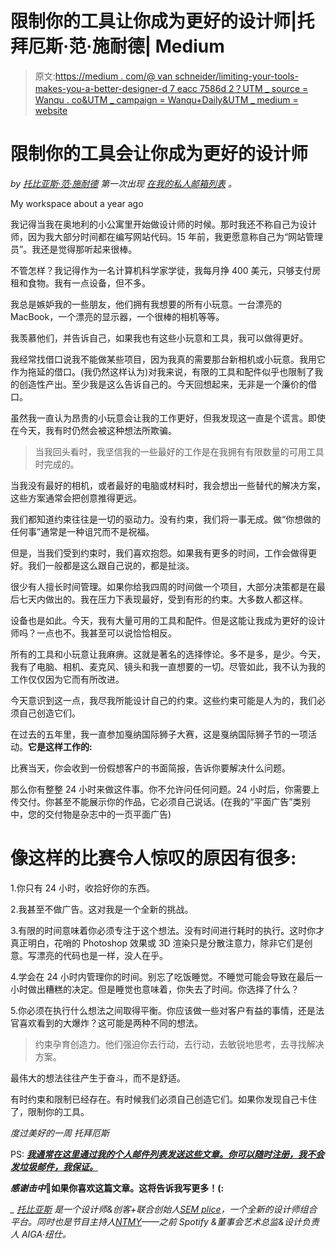 # 限制你的工具让你成为更好的设计师|托拜厄斯·范·施耐德| Medium

> 原文:[https://medium . com/@ van schneider/limiting-your-tools-makes-you-a-better-designer-d 7 eacc 7586d 2？UTM _ source = Wanqu . co&UTM _ campaign = Wanqu+Daily&UTM _ medium = website](https://medium.com/@vanschneider/limiting-your-tools-makes-you-a-better-designer-d7eacc7586d2?utm_source=wanqu.co&utm_campaign=Wanqu+Daily&utm_medium=website)

# 限制你的工具会让你成为更好的设计师

*by* [*托比亚斯·范·施耐德*](http://www.twitter.com/vanschneider) *第一次出现* [*在我的私人邮箱列表*](http://vip.vanschneider.com) *。*



My workspace about a year ago



我记得当我在奥地利的小公寓里开始做设计师的时候。那时我还不称自己为设计师，因为我大部分时间都在编写网站代码。15 年前，我更愿意称自己为“网站管理员”。我还是觉得那听起来很棒。

不管怎样？我记得作为一名计算机科学家学徒，我每月挣 400 美元，只够支付房租和食物。我有一点设备，但不多。

我总是嫉妒我的一些朋友，他们拥有我想要的所有小玩意。一台漂亮的 MacBook，一个漂亮的显示器，一个很棒的相机等等。

我羡慕他们，并告诉自己，如果我也有这些小玩意和工具，我可以做得更好。

我经常找借口说我不能做某些项目，因为我真的需要那台新相机或小玩意。我用它作为拖延的借口。(我仍然这样认为)对我来说，有限的工具和配件似乎也限制了我的创造性产出。至少我是这么告诉自己的。今天回想起来，无非是一个廉价的借口。

虽然我一直认为昂贵的小玩意会让我的工作更好，但我发现这一直是个谎言。即使在今天，我有时仍然会被这种想法所欺骗。

> 当我回头看时，我坚信我的一些最好的工作是在我拥有有限数量的可用工具时完成的。

当我没有最好的相机，或者最好的电脑或材料时，我会想出一些替代的解决方案，这些方案通常会把创意推得更远。

我们都知道约束往往是一切的驱动力。没有约束，我们将一事无成。做“你想做的任何事”通常是一种诅咒而不是祝福。

但是，当我们受到约束时，我们喜欢抱怨。如果我有更多的时间，工作会做得更好。我们一般都是这么跟自己说的，都是扯淡。

很少有人擅长时间管理。如果你给我四周的时间做一个项目，大部分决策都是在最后七天内做出的。我在压力下表现最好，受到有形的约束。大多数人都这样。

设备也是如此。今天，我有大量可用的工具和配件。但是这能让我成为更好的设计师吗？一点也不。我甚至可以说恰恰相反。

所有的工具和小玩意让我麻痹。这就是著名的选择悖论。多不是多，是少。今天，我有了电脑、相机、麦克风、镜头和我一直想要的一切。尽管如此，我不认为我的工作仅仅因为它而有所改进。

今天意识到这一点，我尽我所能设计自己的约束。这些约束可能是人为的，我们必须自己创造它们。

在过去的五年里，我一直参加戛纳国际狮子大赛，这是戛纳国际狮子节的一项活动。**它是这样工作的:**

比赛当天，你会收到一份假想客户的书面简报，告诉你要解决什么问题。

那么你有整整 24 小时来做这件事。你不允许问任何问题。24 小时后，你需要上传交付。你甚至不能展示你的作品，它必须自己说话。(在我的“平面广告”类别中，您的交付物是杂志中的一页平面广告)

# 像这样的比赛令人惊叹的原因有很多:

1.你只有 24 小时，收拾好你的东西。

2.我甚至不做广告。这对我是一个全新的挑战。

3.有限的时间意味着你必须专注于这个想法。没有时间进行耗时的执行。这时你才真正明白，花哨的 Photoshop 效果或 3D 渲染只是分散注意力，除非它们是创意。写漂亮的代码也是一样，没人在乎。

4.学会在 24 小时内管理你的时间。别忘了吃饭睡觉。不睡觉可能会导致在最后一小时做出糟糕的决定。但是睡觉也意味着，你失去了时间。你选择了什么？

5.你必须在执行什么想法之间取得平衡。你应该做一些对客户有益的事情，还是法官喜欢看到的大爆炸？这可能是两种不同的想法。

> 约束孕育创造力。他们强迫你去行动，去行动，去敏锐地思考，去寻找解决方案。

最伟大的想法往往产生于奋斗，而不是舒适。

有时约束和限制已经存在。有时候我们必须自己创造它们。如果你发现自己卡住了，限制你的工具。

*度过美好的一周
托拜厄斯*

PS: [***我通常在这里通过我的个人邮件列表发送这些文章。你可以随时注册，我不会发垃圾邮件，我保证。***](http://vip.vanschneider.com)

***感谢击中*💚如果你喜欢这篇文章。这将告诉我写更多！(:**

*_* [*托比亚斯*](http://www.twitter.com/vanschneider) *是一个设计师&创客+联合创始人*[*SEM plice*](http://www.semplicelabs.com)*，一个全新的设计师组合平台。同时也是节目主持人*[*NTMY*](http://www.vanschneider.com/show/)*——之前 Spotify &董事会艺术总监&设计负责人 AIGA·纽仕。*
